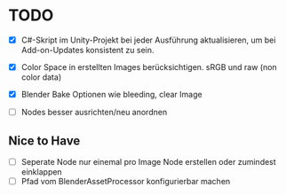 # TODO

- [x] C#-Skript im Unity-Projekt bei jeder Ausführung aktualisieren, um bei Add-on-Updates konsistent zu sein.
- [x] Color Space in erstellten Images berücksichtigen. sRGB und raw (non color data)
- [x] Blender Bake Optionen wie bleeding, clear Image
- [ ] Nodes besser ausrichten/neu anordnen


## Nice to Have

- [ ] Seperate Node nur einemal pro Image Node erstellen oder zumindest einklappen
- [ ] Pfad vom BlenderAssetProcessor konfigurierbar machen